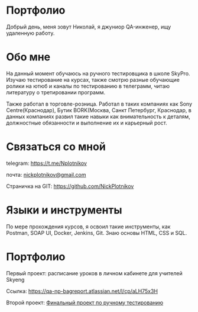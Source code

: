 # Портфолио

Добрый день, меня зовут Николай, я джуниор QA-инженер, ищу удаленную работу.

# Обо мне

На данный момент обучаюсь на ручного тестировщика в школе SkyPro. Изучаю тестирование на курсах, также смотрю разные обучающие ролики на ютюб и каналы по тестированию в телеграмм, читаю литературу о третировании программ.

Также работал в торговле-розница. Работал в таких компаниях как Sony Centre(Краснодар), Бутик BORK(Москва, Санкт Петербург, Краснодар, в данных компаниях развил такие навыки как внимательность к деталям, должностные обязанности и выполнение их и карьерный рост.

# Связаться со мной

telegram: https://t.me/Nplotnikov

почта: nickplotnikov@gmail.com

Страничка на GIT: https://github.com/NickPlotnikov

# Языки и инструменты

По  мере прохождения курсов, я освоил такие инструменты, как Postman, SOAP UI, Docker, Jenkins, Git. Знаю основы HTML, CSS и SQL.

# Портфолио

Первый проект: расписание уроков в личном кабинете для учителей Skyeng

Ссылка: https://qa-np-bagreport.atlassian.net/l/cp/aLH75x3H

Второй проект: [Финальный проект по ручному тестированию](https://www.notion.so/0a121655b50141f08572956213a459d0?pvs=21)
